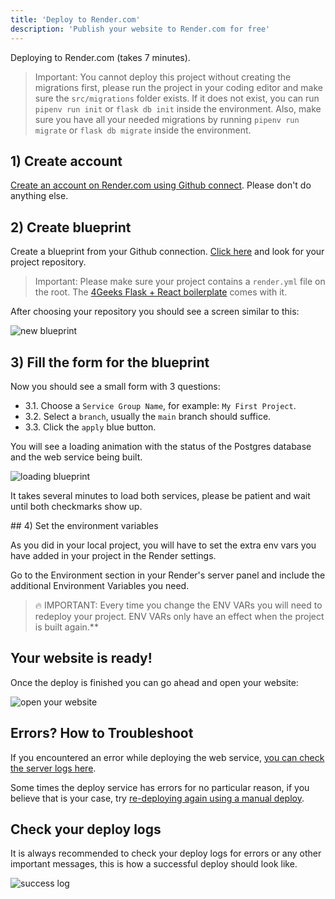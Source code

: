 ```yaml
---
title: 'Deploy to Render.com'
description: 'Publish your website to Render.com for free'
---
```


Deploying to Render.com (takes 7 minutes).

> Important: You cannot deploy this project without creating the migrations first, please run the project in your coding editor and make sure the `src/migrations` folder exists. If it does not exist, you can run `pipenv run init` or `flask db init` inside the environment. Also, make sure you have all your needed migrations by running `pipenv run migrate` or `flask db migrate` inside the environment.

## 1) Create account

[Create an account on Render.com using Github connect](https://dashboard.render.com/register?next=/). Please don't do anything else.

## 2) Create blueprint

Create a blueprint from your Github connection. [Click here](https://dashboard.render.com/select-repo?type=blueprint) and look for your project repository.

> Important: Please make sure your project contains a `render.yml` file on the root. The [4Geeks Flask + React boilerplate](https://github.com/4GeeksAcademy/react-flask-hello) comes with it.

After choosing your repository you should see a screen similar to this:

![new blueprint](https://raw.githubusercontent.com/4GeeksAcademy/Templates-Boilerplates/master/static/img/new-blueprint.png)

## 3) Fill the form for the blueprint

Now you should see a small form with 3 questions:

- 3.1. Choose a `Service Group Name`, for example: `My First Project`. 
- 3.2. Select a `branch`, usually the `main` branch should suffice.
- 3.3. Click the `apply` blue button.

You will see a loading animation with the status of the Postgres database and the web service being built.

![loading blueprint](https://raw.githubusercontent.com/4GeeksAcademy/Templates-Boilerplates/master/static/img/loading-blueprint.gif)

It takes several minutes to load both services, please be patient and wait until both checkmarks show up.

## 4) Set the environment variables

As you did in your local project, you will have to set the extra env vars you have added in your project in the Render settings.

Go to the Environment section in your Render's server panel and include the additional Environment Variables you need.

> 🔥 IMPORTANT: Every time you change the ENV VARs you will need to redeploy your project. ENV VARs only have an effect when the project is built again.**

## Your website is ready!

Once the deploy is finished you can go ahead and open your website:

![open your website](https://raw.githubusercontent.com/4GeeksAcademy/Templates-Boilerplates/master/static/img/open-website.png)

## Errors? How to Troubleshoot

If you encountered an error while deploying the web service, [you can check the server logs here](https://raw.githubusercontent.com/4GeeksAcademy/Templates-Boilerplates/master/site/static/img/blueprint-error.gif). 

Some times the deploy service has errors for no particular reason, if you believe that is your case, try [re-deploying again using a manual deploy](https://raw.githubusercontent.com/4GeeksAcademy/Templates-Boilerplates/master/site/static/img/manual-deploy.gif). 

## Check your deploy logs

It is always recommended to check your deploy logs for errors or any other important messages, this is how a successful deploy should look like.

![success log](https://raw.githubusercontent.com/4GeeksAcademy/Templates-Boilerplates/master/static/img/success-log.png)

